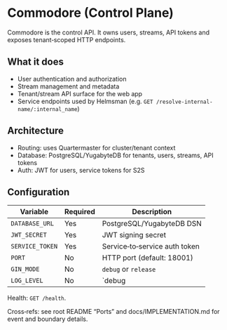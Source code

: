 # Commodore (Control Plane)

Commodore is the control API. It owns users, streams, API tokens and exposes tenant‑scoped HTTP endpoints.

## What it does
- User authentication and authorization
- Stream management and metadata
- Tenant/stream API surface for the web app
- Service endpoints used by Helmsman (e.g. `GET /resolve-internal-name/:internal_name`)

## Architecture
- Routing: uses Quartermaster for cluster/tenant context
- Database: PostgreSQL/YugabyteDB for tenants, users, streams, API tokens
- Auth: JWT for users, service tokens for S2S

## Configuration

| Variable | Required | Description |
|----------|----------|-------------|
| `DATABASE_URL` | Yes | PostgreSQL/YugabyteDB DSN |
| `JWT_SECRET` | Yes | JWT signing secret |
| `SERVICE_TOKEN` | Yes | Service‑to‑service auth token |
| `PORT` | No | HTTP port (default: 18001) |
| `GIN_MODE` | No | `debug` or `release` |
| `LOG_LEVEL` | No | `debug|info|warn|error` |

Health: `GET /health`.

Cross‑refs: see root README “Ports” and docs/IMPLEMENTATION.md for event and boundary details. 